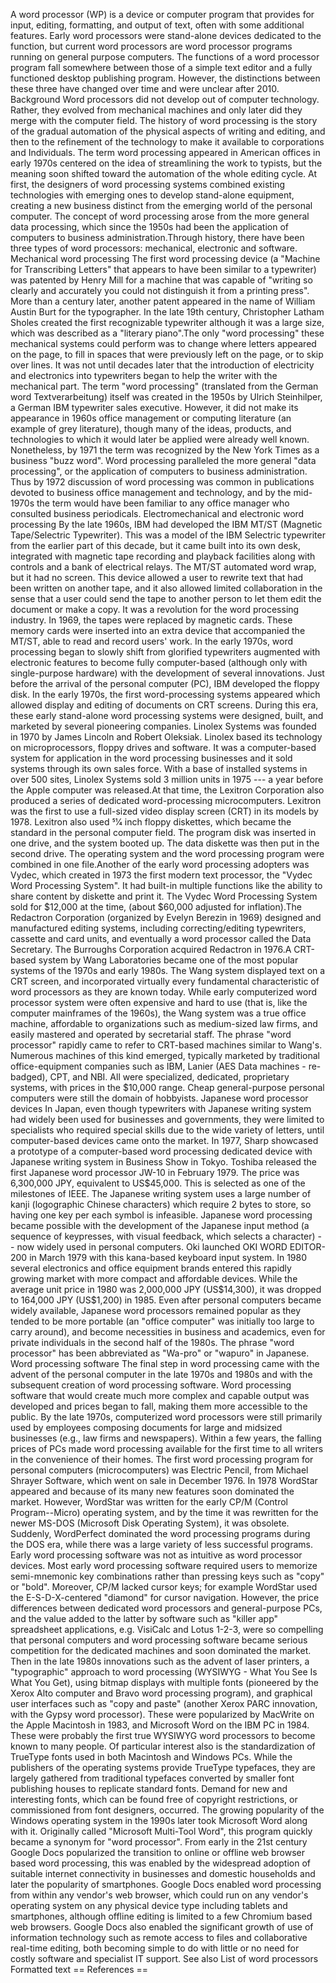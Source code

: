 A word processor (WP) is a device or computer program that provides for
input, editing, formatting, and output of text, often with some
additional features. Early word processors were stand-alone devices
dedicated to the function, but current word processors are word
processor programs running on general purpose computers. The functions
of a word processor program fall somewhere between those of a simple
text editor and a fully functioned desktop publishing program. However,
the distinctions between these three have changed over time and were
unclear after 2010. Background Word processors did not develop out of
computer technology. Rather, they evolved from mechanical machines and
only later did they merge with the computer field. The history of word
processing is the story of the gradual automation of the physical
aspects of writing and editing, and then to the refinement of the
technology to make it available to corporations and Individuals. The
term word processing appeared in American offices in early 1970s
centered on the idea of streamlining the work to typists, but the
meaning soon shifted toward the automation of the whole editing cycle.
At first, the designers of word processing systems combined existing
technologies with emerging ones to develop stand-alone equipment,
creating a new business distinct from the emerging world of the personal
computer. The concept of word processing arose from the more general
data processing, which since the 1950s had been the application of
computers to business administration.Through history, there have been
three types of word processors: mechanical, electronic and software.
Mechanical word processing The first word processing device (a \"Machine
for Transcribing Letters\" that appears to have been similar to a
typewriter) was patented by Henry Mill for a machine that was capable of
\"writing so clearly and accurately you could not distinguish it from a
printing press\". More than a century later, another patent appeared in
the name of William Austin Burt for the typographer. In the late 19th
century, Christopher Latham Sholes created the first recognizable
typewriter although it was a large size, which was described as a
\"literary piano\".The only \"word processing\" these mechanical systems
could perform was to change where letters appeared on the page, to fill
in spaces that were previously left on the page, or to skip over lines.
It was not until decades later that the introduction of electricity and
electronics into typewriters began to help the writer with the
mechanical part. The term "word processing" (translated from the German
word Textverarbeitung) itself was created in the 1950s by Ulrich
Steinhilper, a German IBM typewriter sales executive. However, it did
not make its appearance in 1960s office management or computing
literature (an example of grey literature), though many of the ideas,
products, and technologies to which it would later be applied were
already well known. Nonetheless, by 1971 the term was recognized by the
New York Times as a business \"buzz word\". Word processing paralleled
the more general \"data processing\", or the application of computers to
business administration. Thus by 1972 discussion of word processing was
common in publications devoted to business office management and
technology, and by the mid-1970s the term would have been familiar to
any office manager who consulted business periodicals. Electromechanical
and electronic word processing By the late 1960s, IBM had developed the
IBM MT/ST (Magnetic Tape/Selectric Typewriter). This was a model of the
IBM Selectric typewriter from the earlier part of this decade, but it
came built into its own desk, integrated with magnetic tape recording
and playback facilities along with controls and a bank of electrical
relays. The MT/ST automated word wrap, but it had no screen. This device
allowed a user to rewrite text that had been written on another tape,
and it also allowed limited collaboration in the sense that a user could
send the tape to another person to let them edit the document or make a
copy. It was a revolution for the word processing industry. In 1969, the
tapes were replaced by magnetic cards. These memory cards were inserted
into an extra device that accompanied the MT/ST, able to read and record
users\' work. In the early 1970s, word processing began to slowly shift
from glorified typewriters augmented with electronic features to become
fully computer-based (although only with single-purpose hardware) with
the development of several innovations. Just before the arrival of the
personal computer (PC), IBM developed the floppy disk. In the early
1970s, the first word-processing systems appeared which allowed display
and editing of documents on CRT screens. During this era, these early
stand-alone word processing systems were designed, built, and marketed
by several pioneering companies. Linolex Systems was founded in 1970 by
James Lincoln and Robert Oleksiak. Linolex based its technology on
microprocessors, floppy drives and software. It was a computer-based
system for application in the word processing businesses and it sold
systems through its own sales force. With a base of installed systems in
over 500 sites, Linolex Systems sold 3 million units in 1975 --- a year
before the Apple computer was released.At that time, the Lexitron
Corporation also produced a series of dedicated word-processing
microcomputers. Lexitron was the first to use a full-sized video display
screen (CRT) in its models by 1978. Lexitron also used 51⁄4 inch floppy
diskettes, which became the standard in the personal computer field. The
program disk was inserted in one drive, and the system booted up. The
data diskette was then put in the second drive. The operating system and
the word processing program were combined in one file.Another of the
early word processing adopters was Vydec, which created in 1973 the
first modern text processor, the \"Vydec Word Processing System\". It
had built-in multiple functions like the ability to share content by
diskette and print it. The Vydec Word Processing System sold for
\$12,000 at the time, (about \$60,000 adjusted for inflation).The
Redactron Corporation (organized by Evelyn Berezin in 1969) designed and
manufactured editing systems, including correcting/editing typewriters,
cassette and card units, and eventually a word processor called the Data
Secretary. The Burroughs Corporation acquired Redactron in 1976.A
CRT-based system by Wang Laboratories became one of the most popular
systems of the 1970s and early 1980s. The Wang system displayed text on
a CRT screen, and incorporated virtually every fundamental
characteristic of word processors as they are known today. While early
computerized word processor system were often expensive and hard to use
(that is, like the computer mainframes of the 1960s), the Wang system
was a true office machine, affordable to organizations such as
medium-sized law firms, and easily mastered and operated by secretarial
staff. The phrase \"word processor\" rapidly came to refer to CRT-based
machines similar to Wang\'s. Numerous machines of this kind emerged,
typically marketed by traditional office-equipment companies such as
IBM, Lanier (AES Data machines - re-badged), CPT, and NBI. All were
specialized, dedicated, proprietary systems, with prices in the \$10,000
range. Cheap general-purpose personal computers were still the domain of
hobbyists. Japanese word processor devices In Japan, even though
typewriters with Japanese writing system had widely been used for
businesses and governments, they were limited to specialists who
required special skills due to the wide variety of letters, until
computer-based devices came onto the market. In 1977, Sharp showcased a
prototype of a computer-based word processing dedicated device with
Japanese writing system in Business Show in Tokyo. Toshiba released the
first Japanese word processor JW-10 in February 1979. The price was
6,300,000 JPY, equivalent to US\$45,000. This is selected as one of the
milestones of IEEE. The Japanese writing system uses a large number of
kanji (logographic Chinese characters) which require 2 bytes to store,
so having one key per each symbol is infeasible. Japanese word
processing became possible with the development of the Japanese input
method (a sequence of keypresses, with visual feedback, which selects a
character) \-- now widely used in personal computers. Oki launched OKI
WORD EDITOR-200 in March 1979 with this kana-based keyboard input
system. In 1980 several electronics and office equipment brands entered
this rapidly growing market with more compact and affordable devices.
While the average unit price in 1980 was 2,000,000 JPY (US\$14,300), it
was dropped to 164,000 JPY (US\$1,200) in 1985. Even after personal
computers became widely available, Japanese word processors remained
popular as they tended to be more portable (an \"office computer\" was
initially too large to carry around), and become necessities in business
and academics, even for private individuals in the second half of the
1980s. The phrase \"word processor\" has been abbreviated as \"Wa-pro\"
or \"wapuro\" in Japanese. Word processing software The final step in
word processing came with the advent of the personal computer in the
late 1970s and 1980s and with the subsequent creation of word processing
software. Word processing software that would create much more complex
and capable output was developed and prices began to fall, making them
more accessible to the public. By the late 1970s, computerized word
processors were still primarily used by employees composing documents
for large and midsized businesses (e.g., law firms and newspapers).
Within a few years, the falling prices of PCs made word processing
available for the first time to all writers in the convenience of their
homes. The first word processing program for personal computers
(microcomputers) was Electric Pencil, from Michael Shrayer Software,
which went on sale in December 1976. In 1978 WordStar appeared and
because of its many new features soon dominated the market. However,
WordStar was written for the early CP/M (Control Program--Micro)
operating system, and by the time it was rewritten for the newer MS-DOS
(Microsoft Disk Operating System), it was obsolete. Suddenly,
WordPerfect dominated the word processing programs during the DOS era,
while there was a large variety of less successful programs. Early word
processing software was not as intuitive as word processor devices. Most
early word processing software required users to memorize semi-mnemonic
key combinations rather than pressing keys such as \"copy\" or \"bold\".
Moreover, CP/M lacked cursor keys; for example WordStar used the
E-S-D-X-centered \"diamond\" for cursor navigation. However, the price
differences between dedicated word processors and general-purpose PCs,
and the value added to the latter by software such as "killer app"
spreadsheet applications, e.g. VisiCalc and Lotus 1-2-3, were so
compelling that personal computers and word processing software became
serious competition for the dedicated machines and soon dominated the
market. Then in the late 1980s innovations such as the advent of laser
printers, a \"typographic\" approach to word processing (WYSIWYG - What
You See Is What You Get), using bitmap displays with multiple fonts
(pioneered by the Xerox Alto computer and Bravo word processing
program), and graphical user interfaces such as "copy and paste"
(another Xerox PARC innovation, with the Gypsy word processor). These
were popularized by MacWrite on the Apple Macintosh in 1983, and
Microsoft Word on the IBM PC in 1984. These were probably the first true
WYSIWYG word processors to become known to many people. Of particular
interest also is the standardization of TrueType fonts used in both
Macintosh and Windows PCs. While the publishers of the operating systems
provide TrueType typefaces, they are largely gathered from traditional
typefaces converted by smaller font publishing houses to replicate
standard fonts. Demand for new and interesting fonts, which can be found
free of copyright restrictions, or commissioned from font designers,
occurred. The growing popularity of the Windows operating system in the
1990s later took Microsoft Word along with it. Originally called
\"Microsoft Multi-Tool Word\", this program quickly became a synonym for
"word processor". From early in the 21st century Google Docs popularized
the transition to online or offline web browser based word processing,
this was enabled by the widespread adoption of suitable internet
connectivity in businesses and domestic households and later the
popularity of smartphones. Google Docs enabled word processing from
within any vendor\'s web browser, which could run on any vendor\'s
operating system on any physical device type including tablets and
smartphones, although offline editing is limited to a few Chromium based
web browsers. Google Docs also enabled the significant growth of use of
information technology such as remote access to files and collaborative
real-time editing, both becoming simple to do with little or no need for
costly software and specialist IT support. See also List of word
processors Formatted text == References ==
